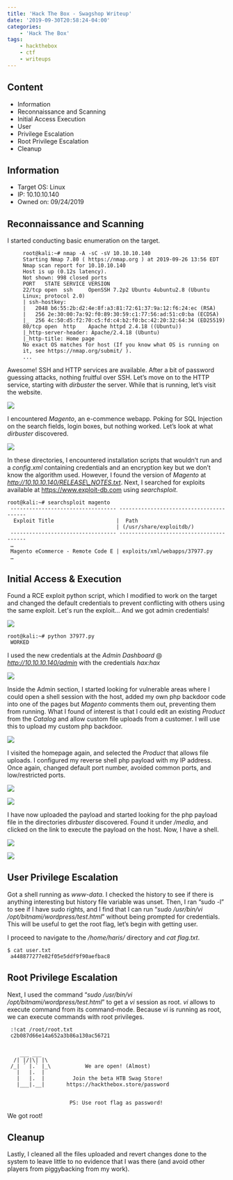 ```yaml
---
title: 'Hack The Box - Swagshop Writeup'
date: '2019-09-30T20:58:24-04:00'
categories:
    - 'Hack The Box'
tags:
    - hackthebox
    - ctf
    - writeups
---
```


## Content

- Information
- Reconnaissance and Scanning
- Initial Access Execution
- User
- Privilege Escalation
- Root Privilege Escalation
- Cleanup

## Information

- Target OS: Linux
- IP: 10.10.10.140
- Owned on: 09/24/2019

## Reconnaissance and Scanning

I started conducting basic enumeration on the target.

```
     root@kali:~# nmap -A -sC -sV 10.10.10.140
     Starting Nmap 7.80 ( https://nmap.org ) at 2019-09-26 13:56 EDT
     Nmap scan report for 10.10.10.140
     Host is up (0.12s latency).
     Not shown: 998 closed ports
     PORT   STATE SERVICE VERSION
     22/tcp open  ssh     OpenSSH 7.2p2 Ubuntu 4ubuntu2.8 (Ubuntu
     Linux; protocol 2.0)
     | ssh-hostkey:
     |   2048 b6:55:2b:d2:4e:8f:a3:81:72:61:37:9a:12:f6:24:ec (RSA)
     |   256 2e:30:00:7a:92:f0:89:30:59:c1:77:56:ad:51:c0:ba (ECDSA)
     |_  256 4c:50:d5:f2:70:c5:fd:c4:b2:f0:bc:42:20:32:64:34 (ED25519)
     80/tcp open  http    Apache httpd 2.4.18 ((Ubuntu))
     |_http-server-header: Apache/2.4.18 (Ubuntu)
     |_http-title: Home page
     No exact OS matches for host (If you know what OS is running on
     it, see https://nmap.org/submit/ ).
     ...
```

Awesome! SSH and HTTP services are available. After a bit of password guessing attacks, nothing fruitful over SSH. Let’s move on to the HTTP service, starting with *dirbuster* the server. While that is running, let’s visit the website.

![](/assets/images/2019/09/image.png)

I encountered *Magento*, an e-commence webapp. Poking for SQL Injection on the search fields, login boxes, but nothing worked. Let’s look at what *dirbuster* discovered.

![](/asset/2019/09/image-1.png)

In these directories, I encountered installation scripts that wouldn’t run and a *config.xml* containing credentials and an encryption key but we don’t know the algorithm used. However, I found the version of *Magento* at *http://10.10.10.140/RELEASE\_NOTES.txt*. Next, I searched for exploits available at <https://www.exploit-db.com> using *searchsploit*.

```
root@kali:~# searchsploit magento
 ---------------------------------- ----------------------------------------
  Exploit Title                    |  Path
                                   | (/usr/share/exploitdb/)
 ---------------------------------- ----------------------------------------
 …
 Magento eCommerce - Remote Code E | exploits/xml/webapps/37977.py
 …
```

## Initial Access &amp; Execution

Found a RCE exploit python script, which I modified to work on the target and changed the default credentials to prevent conflicting with others using the same exploit. Let's run the exploit… And we got admin credentials!

![](/assets/images/2019/09/image-2.png)
```
root@kali:~# python 37977.py 
 WORKED
```

I used the new credentials at the *Admin Dashboard* @ *http://10.10.10.140/admin* with the credentials *hax:hax*

![](/assets/images/2019/09/image-3.png)

Inside the Admin section, I started looking for vulnerable areas where I could open a shell session with the host, added my own php backdoor code into one of the pages but *Magento* comments them out, preventing them from running. What I found of interest is that I could edit an existing *Product* from the *Catalog* and allow custom file uploads from a customer. I will use this to upload my custom php backdoor.

![](/assets/images/2019/09/image-4.png)

I visited the homepage again, and selected the *Product* that allows file uploads. I configured my reverse shell php payload with my IP address. Once again, changed default port number, avoided common ports, and low/restricted ports.

![](/assets/images/2019/09/image-5.png)

![](/assets/images/2019/09/image-6.png)

I have now uploaded the payload and started looking for the php payload file in the directories *dirbuster* discovered. Found it under */media*, and clicked on the link to execute the payload on the host. Now, I have a shell.

![](/assets/images/2019/09/image-7.png)

![](/assets/images/2019/09/image-8.png)

## User Privilege Escalation

Got a shell running as *www-data*. I checked the history to see if there is anything interesting but history file variable was unset. Then, I ran “sudo -l” to see if I have sudo rights, and I find that I can run “*sudo /usr/bin/vi /opt/bitnami/wordpress/test.html*” without being prompted for credentials. This will be useful to get the root flag, let’s begin with getting user.

I proceed to navigate to the */home/haris/* directory and *cat flag.txt*.

```
$ cat user.txt
 a448877277e82f05e5ddf9f90aefbac8
```

## Root Privilege Escalation

Next, I used the command “*sudo /usr/bin/vi /opt/bitnami/wordpress/test.html*” to get a *vi* session as root. *vi* allows to execute command from its command-mode. Because *vi* is running as root, we can execute commands with root privileges.

```
 :!cat /root/root.txt
 c2b087d66e14a652a3b86a130ac56721
 

    ___ ___
  /| |/|\| |\
 /_| ´ |.` |_\           We are open! (Almost)
   |   |.  |
   |   |.  |         Join the beta HTB Swag Store!
   |___|.__|       https://hackthebox.store/password
 

                    PS: Use root flag as password!
```

We got root!

## Cleanup

Lastly, I cleaned all the files uploaded and revert changes done to the system to leave little to no evidence that I was there (and avoid other players from piggybacking from my work).